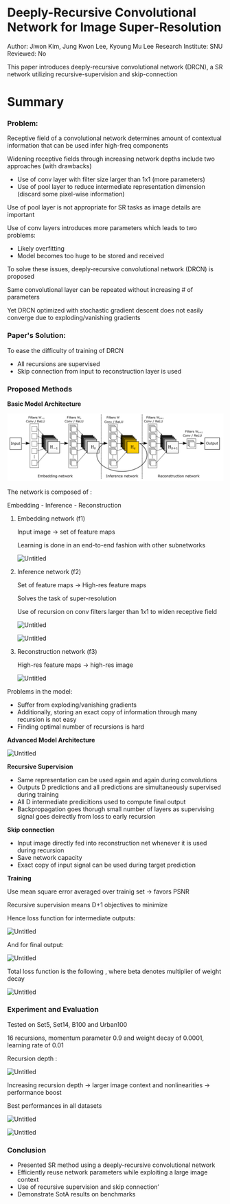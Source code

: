 # Deeply-Recursive Convolutional Network for Image Super-Resolution

Author: Jiwon Kim, Jung Kwon Lee, Kyoung Mu Lee
Research Institute: SNU
Reviewed: No

This paper introduces deeply-recursive convolutional network (DRCN), a SR network utilizing recursive-supervision and skip-connection

# Summary

### Problem:

Receptive field of a convolutional network determines amount of contextual information that can be used infer high-freq components

Widening receptive fields through increasing network depths include two approaches (with drawbacks)

- Use of conv layer with filter size larger than 1x1 (more parameters)
- Use of pool layer to reduce intermediate representation dimension (discard some pixel-wise information)

Use of pool layer is not appropriate for SR tasks as image details are important

Use of conv layers introduces more parameters which leads to two problems:

- Likely overfitting
- Model becomes too huge to be stored and received

To solve these issues, deeply-recursive convolutional network (DRCN) is proposed

Same convolutional layer can be repeated without increasing # of parameters

Yet DRCN optimized with stochastic gradient descent does not easily converge due to exploding/vanishing gradients

### Paper's **Solution:**

To ease the difficulty of training of DRCN

- All recursions are supervised
- Skip connection from input to reconstruction layer is used

### Proposed Methods

**Basic Model Architecture**

![Untitled](Deeply-Recursive%20Convolutional%20Network%20for%20Image%20S%206427da5df47f4ea7bb9497e8f2629ce8/Untitled.png)

The network is composed of :

Embedding - Inference - Reconstruction

1. Embedding network (f1)
    
    Input image → set of feature maps
    
    Learning is done in an end-to-end fashion with other subnetworks
    
    ![Untitled](Deeply-Recursive%20Convolutional%20Network%20for%20Image%20S%206427da5df47f4ea7bb9497e8f2629ce8/Untitled%201.png)
    
2. Inference network (f2)
    
    Set of feature maps → High-res feature maps
    
    Solves the task of super-resolution
    
    Use of recursion on conv filters larger than 1x1 to widen receptive field
    
    ![Untitled](Deeply-Recursive%20Convolutional%20Network%20for%20Image%20S%206427da5df47f4ea7bb9497e8f2629ce8/Untitled%202.png)
    
    ![Untitled](Deeply-Recursive%20Convolutional%20Network%20for%20Image%20S%206427da5df47f4ea7bb9497e8f2629ce8/Untitled%203.png)
    
3. Reconstruction network (f3)
    
    High-res feature maps → high-res image
    
    ![Untitled](Deeply-Recursive%20Convolutional%20Network%20for%20Image%20S%206427da5df47f4ea7bb9497e8f2629ce8/Untitled%204.png)
    

Problems in the model:

- Suffer from exploding/vanishing gradients
- Additionally, storing an exact copy of information through many recursion is not easy
- Finding optimal number of recursions is hard

**Advanced Model Architecture**

![Untitled](Deeply-Recursive%20Convolutional%20Network%20for%20Image%20S%206427da5df47f4ea7bb9497e8f2629ce8/Untitled%205.png)

**Recursive Supervision**

- Same representation can be used again and again during convolutions
- Outputs D predictions and all predictions are simultaneously supervised during training
- All D intermediate predicitions used to compute final output
- Backpropagation goes thorugh small number of layers as supervising signal goes deirectly from loss to early recursion

**Skip connection**

- Input image directly fed into reconstruction net whenever it is used during recursion
- Save network capacity
- Exact copy of input signal can be used during target prediction

**Training**

Use mean square error averaged over trainig set → favors PSNR

Recursive supervision means D+1 objectives to minimize

Hence loss function for intermediate outputs:

![Untitled](Deeply-Recursive%20Convolutional%20Network%20for%20Image%20S%206427da5df47f4ea7bb9497e8f2629ce8/Untitled%206.png)

And for final output:

![Untitled](Deeply-Recursive%20Convolutional%20Network%20for%20Image%20S%206427da5df47f4ea7bb9497e8f2629ce8/Untitled%207.png)

Total loss function is the following , where beta denotes multiplier of weight decay

![Untitled](Deeply-Recursive%20Convolutional%20Network%20for%20Image%20S%206427da5df47f4ea7bb9497e8f2629ce8/Untitled%208.png)

### Experiment and Evaluation

Tested on Set5, Set14, B100 and Urban100

16 recursions, momentum parameter 0.9 and weight decay of 0.0001, learning rate of 0.01

Recursion depth :

![Untitled](Deeply-Recursive%20Convolutional%20Network%20for%20Image%20S%206427da5df47f4ea7bb9497e8f2629ce8/Untitled%209.png)

Increasing recursion depth → larger image context and nonlinearities → performance boost

Best performances in all datasets

![Untitled](Deeply-Recursive%20Convolutional%20Network%20for%20Image%20S%206427da5df47f4ea7bb9497e8f2629ce8/Untitled%2010.png)

![Untitled](Deeply-Recursive%20Convolutional%20Network%20for%20Image%20S%206427da5df47f4ea7bb9497e8f2629ce8/Untitled%2011.png)

### Conclusion

- Presented SR method using a deeply-recursive convolutional network
- Efficiently reuse network parameters while exploiting a large image context
- Use of recursive supervision and skip connection’
- Demonstrate SotA results on benchmarks
